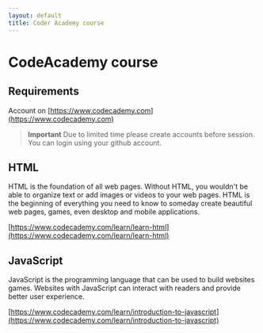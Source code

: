 ```yaml
---
layout: default
title: Coder Academy course
---
```


# CodeAcademy course

## Requirements

Account on [https://www.codecademy.com](https://www.codecademy.com)

> **Important** Due to limited time please create accounts before session.
You can login using your github account.

## HTML
HTML is the foundation of all web pages. Without HTML, you wouldn't be able to organize text or add images or videos to your web pages. HTML is the beginning of everything you need to know to someday create beautiful web pages, games, even desktop and mobile applications.

[https://www.codecademy.com/learn/learn-html](https://www.codecademy.com/learn/learn-html)

## JavaScript

JavaScript is the programming language that can be used to build websites games.
Websites with JavaScript can interact with readers and provide better user experience.

[https://www.codecademy.com/learn/introduction-to-javascript](https://www.codecademy.com/learn/introduction-to-javascript)



